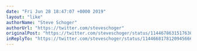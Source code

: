 ```yaml
---
date: "Fri Jun 28 18:47:07 +0000 2019"
layout: "like"
authorName: "Steve Schoger"
authorUrl: "https://twitter.com/steveschoger"
originalPost: "https://twitter.com/steveschoger/status/1144678631517630465"
inReplyTo: "https://twitter.com/steveschoger/status/1144668178120945666"
---
```

